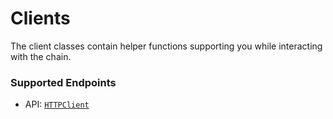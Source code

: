 # Clients

The client classes contain helper functions supporting you while interacting with the chain.

### Supported Endpoints

- API: [`HTTPClient`](httpclient.md)
